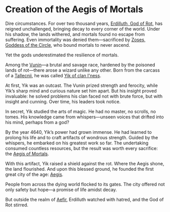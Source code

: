# Creation of the Aegis of Mortals

Dire circumstances. For over two thousand years, [Erdilluth, God of Rot](../Gods/Fallen%20Gods/Erdilluth%2C%20God%20of%20Rot.md), has reigned unchallenged, bringing decay to every corner of the world. Under his shadow, the lands withered, and mortals found no escape from suffering. Even immortality was denied them—sacrificed by [Zoses, Goddess of the Circle](../Gods/Fallen%20Gods/Zoses%2C%20Goddess%20of%20the%20Circle.md), who bound mortals to never ascend.

Yet the gods underestimated the resilience of mortals.

Among the [Vunin](../Playable%20Races/Vunin.md)—a brutal and savage race, hardened by the poisoned lands of rot—there arose a wizard unlike any other. Born from the carcass of a [Tallecnii](../Monsters/Tallecnii.md), he was called [Yik of clan I'ness](../Characters%20of%20Interest/Yik%20of%20clan%20I%27ness.md).

At first, Yik was an outcast. The Vunin prized strength and ferocity, while Yik’s sharp mind and curious nature set him apart. But his insight proved invaluable: he solved problems his clan faced not with brute force, but with insight and cunning. Over time, his leaders took notice.

In secret, Yik studied the arts of magic. He had no master, no scrolls, no tomes. His knowledge came from whispers—unseen voices that drifted into his mind, perhaps from a god?

By the year 4640, Yik’s power had grown immense. He had learned to prolong his life and to craft artifacts of wondrous strength. Guided by the whispers, he embarked on his greatest work so far. The undertaking consumed countless resources, but the result was worth every sacrifice: the [Aegis of Mortals](../Concepts/Aegis%20of%20Mortals.md).

With this artifact, Yik raised a shield against the rot. Where the Aegis shone, the land flourished. And upon this blessed ground, he founded the first great city of the age: [Aegis](../Places%20of%20Interest/Aegis.md).

People from across the dying world flocked to its gates. The city offered not only safety but hope—a promise of life amidst decay.

But outside the realm of [Aefir](../Realms/Aefir.md), Erdilluth watched with hatred, and the God of Rot stirred.

